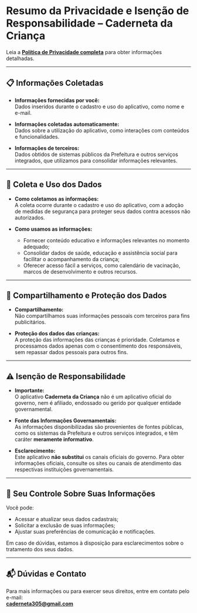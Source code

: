 # Resumo da Privacidade e Isenção de Responsabilidade – Caderneta da Criança

Leia a **[Política de Privacidade completa](#)** para obter informações detalhadas.

---

## 📋 Informações Coletadas

- **Informações fornecidas por você:**  
  Dados inseridos durante o cadastro e uso do aplicativo, como nome e e-mail.

- **Informações coletadas automaticamente:**  
  Dados sobre a utilização do aplicativo, como interações com conteúdos e funcionalidades.

- **Informações de terceiros:**  
  Dados obtidos de sistemas públicos da Prefeitura e outros serviços integrados, que utilizamos para consolidar informações relevantes.

---

## 🔐 Coleta e Uso dos Dados

- **Como coletamos as informações:**  
  A coleta ocorre durante o cadastro e uso do aplicativo, com a adoção de medidas de segurança para proteger seus dados contra acessos não autorizados.

- **Como usamos as informações:**
  - Fornecer conteúdo educativo e informações relevantes no momento adequado;
  - Consolidar dados de saúde, educação e assistência social para facilitar o acompanhamento da criança;
  - Oferecer acesso fácil a serviços, como calendário de vacinação, marcos de desenvolvimento e outros recursos.

---

## 🔄 Compartilhamento e Proteção dos Dados

- **Compartilhamento:**  
  Não compartilhamos suas informações pessoais com terceiros para fins publicitários.

- **Proteção dos dados das crianças:**  
  A proteção das informações das crianças é prioridade. Coletamos e processamos dados apenas com o consentimento dos responsáveis, sem repassar dados pessoais para outros fins.

---

## ⚠️ Isenção de Responsabilidade

- **Importante:**  
  O aplicativo **Caderneta da Criança** não é um aplicativo oficial do governo, nem é afiliado, endossado ou gerido por qualquer entidade governamental.

- **Fonte das Informações Governamentais:**  
  As informações disponibilizadas são provenientes de fontes públicas, como os sistemas da Prefeitura e outros serviços integrados, e têm caráter **meramente informativo**.

- **Esclarecimento:**  
  Este aplicativo **não substitui** os canais oficiais do governo. Para obter informações oficiais, consulte os sites ou canais de atendimento das respectivas instituições governamentais.

---

## 🔧 Seu Controle Sobre Suas Informações

Você pode:

- Acessar e atualizar seus dados cadastrais;
- Solicitar a exclusão de suas informações;
- Ajustar suas preferências de comunicação e notificações.

Em caso de dúvidas, estamos à disposição para esclarecimentos sobre o tratamento dos seus dados.

---

## 📬 Dúvidas e Contato

Para mais informações ou para exercer seus direitos, entre em contato pelo e-mail:  
**[caderneta305@gmail.com](mailto:caderneta305@gmail.com)**
